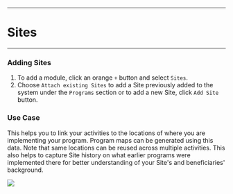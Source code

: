 ****
# Sites
---

### Adding Sites

1. To add a module, click an orange `+` button and select `Sites`. 
2. Choose `Attach existing Sites` to add a Site previously added to the system under the `Programs` section or to add a new Site, click `Add Site` button.

### Use Case
This helps you to link your activities to the locations of where you are implementing your program. Program maps can be generated using this data. Note that same locations can be reused across multiple activities. This also helps to capture Site history on what earlier programs were implemented there for better understanding of your Site's and beneficiaries' background.
        
![](https://lh5.googleusercontent.com/syJu0PRGcs4-5prSROCNH6oj4S3Ik6r4ylwmsbVYOa8m1Gg8RTgah7mF7CxWuSYm1eMCUJ4bWnnI8HAT7O2Q3SWNauCXkHJjaCfdIpfOOQv5sOl2S-lydYZysfvIkUtD8-3FuuVw)